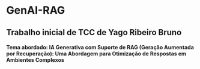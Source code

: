 # GenAI-RAG

## Trabalho inicial de TCC de Yago Ribeiro Bruno

#### Tema abordado: IA Generativa com Suporte de RAG (Geração Aumentada por Recuperação): Uma Abordagem para Otimização de Respostas em Ambientes Complexos
